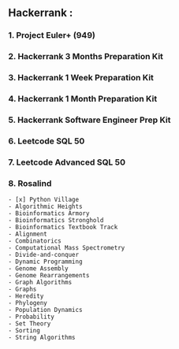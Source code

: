 ## Hackerrank :

### 1. Project Euler+ (949)

### 2. Hackerrank 3 Months Preparation Kit

### 3. Hackerrank 1 Week Preparation Kit

### 4. Hackerrank 1 Month Preparation Kit

### 5. Hackerrank Software Engineer Prep Kit

### 6. Leetcode SQL 50

### 7. Leetcode  Advanced SQL 50

### 8. Rosalind 
    - [x] Python Village
    - Algorithmic Heights
    - Bioinformatics Armory
    - Bioinformatics Stronghold
    - Bioinformatics Textbook Track
    - Alignment
    - Combinatorics
    - Computational Mass Spectrometry
    - Divide-and-conquer
    - Dynamic Programming
    - Genome Assembly
    - Genome Rearrangements
    - Graph Algorithms
    - Graphs
    - Heredity
    - Phylogeny
    - Population Dynamics
    - Probability
    - Set Theory
    - Sorting
    - String Algorithms

